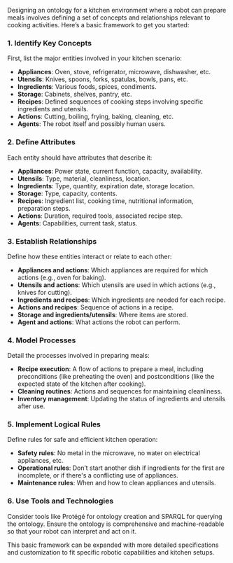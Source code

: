 Designing an ontology for a kitchen environment where a robot can prepare meals involves defining a set of concepts and relationships relevant to cooking activities. Here’s a basic framework to get you started:

### 1. Identify Key Concepts
First, list the major entities involved in your kitchen scenario:
- **Appliances**: Oven, stove, refrigerator, microwave, dishwasher, etc.
- **Utensils**: Knives, spoons, forks, spatulas, bowls, pans, etc.
- **Ingredients**: Various foods, spices, condiments.
- **Storage**: Cabinets, shelves, pantry, etc.
- **Recipes**: Defined sequences of cooking steps involving specific ingredients and utensils.
- **Actions**: Cutting, boiling, frying, baking, cleaning, etc.
- **Agents**: The robot itself and possibly human users.

### 2. Define Attributes
Each entity should have attributes that describe it:
- **Appliances**: Power state, current function, capacity, availability.
- **Utensils**: Type, material, cleanliness, location.
- **Ingredients**: Type, quantity, expiration date, storage location.
- **Storage**: Type, capacity, contents.
- **Recipes**: Ingredient list, cooking time, nutritional information, preparation steps.
- **Actions**: Duration, required tools, associated recipe step.
- **Agents**: Capabilities, current task, status.

### 3. Establish Relationships
Define how these entities interact or relate to each other:
- **Appliances and actions**: Which appliances are required for which actions (e.g., oven for baking).
- **Utensils and actions**: Which utensils are used in which actions (e.g., knives for cutting).
- **Ingredients and recipes**: Which ingredients are needed for each recipe.
- **Actions and recipes**: Sequence of actions in a recipe.
- **Storage and ingredients/utensils**: Where items are stored.
- **Agent and actions**: What actions the robot can perform.

### 4. Model Processes
Detail the processes involved in preparing meals:
- **Recipe execution**: A flow of actions to prepare a meal, including preconditions (like preheating the oven) and postconditions (like the expected state of the kitchen after cooking).
- **Cleaning routines**: Actions and sequences for maintaining cleanliness.
- **Inventory management**: Updating the status of ingredients and utensils after use.

### 5. Implement Logical Rules
Define rules for safe and efficient kitchen operation:
- **Safety rules**: No metal in the microwave, no water on electrical appliances, etc.
- **Operational rules**: Don’t start another dish if ingredients for the first are incomplete, or if there's a conflicting use of appliances.
- **Maintenance rules**: When and how to clean appliances and utensils.

### 6. Use Tools and Technologies
Consider tools like Protégé for ontology creation and SPARQL for querying the ontology. Ensure the ontology is comprehensive and machine-readable so that your robot can interpret and act on it.

This basic framework can be expanded with more detailed specifications and customization to fit specific robotic capabilities and kitchen setups.